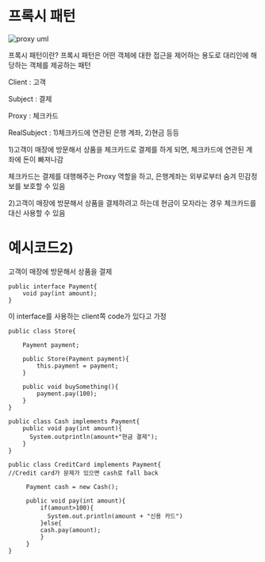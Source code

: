 # 프록시 패턴
![proxy uml](https://user-images.githubusercontent.com/40292371/235812878-6c849bbc-f8ad-4506-b224-8337d7c4f203.png)

프록시 패턴이란? 프록시 패턴은 어떤 객체에 대한 접근을 제어하는 용도로 대리인에 해당하는 객체를 제공하는 패턴


Client : 고객


Subject : 결제


Proxy : 체크카드


RealSubject : 1)체크카드에 연관된 은행 계좌, 2)현금 등등


1)고객이 매장에 방문해서 상품을 체크카드로 결제를 하게 되면, 체크카드에 연관된 계좌에 돈이 빠져나감


체크카드는 결제를 대행해주는 Proxy 역할을 하고, 은행계좌는 외부로부터 숨겨 민감정보를 보호할 수 있음

2)고객이 매장에 방문해서 상품을 결제하려고 하는데 현금이 모자라는 경우 체크카드를 대신 사용할 수 있음

# 예시코드2)

고객이 매장에 방문해서 상품을 결제

```
public interface Payment{
    void pay(int amount);
}
```

이 interface를 사용하는 client쪽 code가 있다고 가정

```
public class Store{
    
    Payment payment;
    
    public Store(Payment payment){
        this.payment = payment;
    }
    
    public void buySomething(){
        payment.pay(100);
    }
}
```
```
public class Cash implements Payment{
    public void pay(int amount){
      System.outprintln(amount+"현금 결제");
    }    
}
```
```
public class CreditCard implements Payment{
//Credit card가 문제가 있으면 cash로 fall back

     Payment cash = new Cash();
   
     public void pay(int amount){
         if(amount>100){
           System.out.println(amount + "신용 카드")
         }else{       
         cash.pay(amount);
         }
     }
}
```
 
